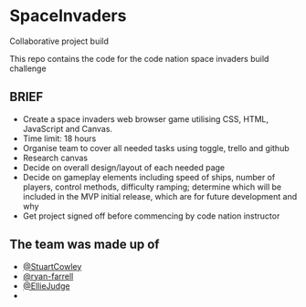 # SpaceInvaders
Collaborative project build

This repo contains the code for the code nation space invaders build challenge

## BRIEF

- Create a space invaders web browser game utilising CSS, HTML, JavaScript and Canvas.
- Time limit: 18 hours
- Organise team to cover all needed tasks using toggle, trello and github
- Research canvas
- Decide on overall design/layout of each needed page
- Decide on gameplay elements including speed of ships, number of players, control methods, difficulty ramping; determine
which will be included in the MVP initial release, which are for future development and why
- Get project signed off before commencing by code nation instructor


## The team was made up of

- [@StuartCowley](https://github.com/StuartCowley)
- [@ryan-farrell](https://github.com/ryan-farrell)
- [@EllieJudge](https://github.come/EllieJudge)
- 